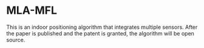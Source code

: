 # MLA-MFL
This is an indoor positioning algorithm that integrates multiple sensors. After the paper is published and the patent is granted, the algorithm will be open source.
